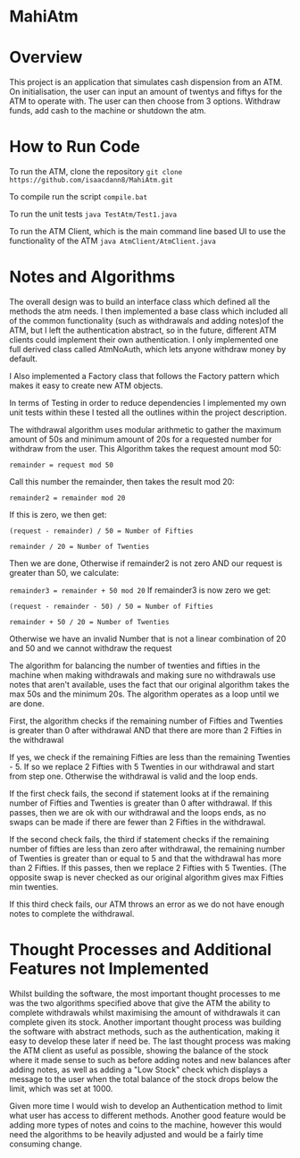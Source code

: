 # MahiAtm


# Overview

This project is an application that simulates cash dispension from an ATM. On initialisation, the user can input an amount of twentys and fiftys for the ATM to operate with. The user can then choose from 3 options. Withdraw funds, add cash to the machine or shutdown the atm.

# How to Run Code

To run the ATM, clone the repository
    `git clone https://github.com/isaacdann8/MahiAtm.git`

To compile run the script
    `compile.bat`

To run the unit tests
    `java TestAtm/Test1.java`

To run the ATM Client, which is the main command line based UI to use the functionality of the ATM
    `java AtmClient/AtmClient.java`

# Notes and Algorithms

The overall design was to build an interface class which defined all the methods the atm needs. I then implemented a base class which included all of the common functionality (such as withdrawals and adding notes)of the ATM, but I left the authentication abstract, so in the future, different ATM clients could implement their own authentication. I only implemented one full derived class called AtmNoAuth, which lets anyone withdraw money by default.

I Also implemented a Factory class that follows the Factory pattern which makes it easy to create new ATM objects.

In terms of Testing in order to reduce dependencies I implemented my own unit tests within these I tested all the outlines within the project description.

The withdrawal algorithm uses modular arithmetic to gather the maximum amount of 50s and minimum amount of 20s for a requested number for withdraw from the user.
This Algorithm takes the request amount mod 50:

`remainder = request mod 50`

Call this number the remainder, then takes the result mod 20:

`remainder2 = remainder mod 20`

If this is zero, we then get:

`(request - remainder) / 50 = Number of Fifties`

`remainder / 20 = Number of Twenties`

Then we are done, Otherwise if remainder2 is not zero AND our request is greater than 50, we calculate:

`remainder3 = remainder + 50 mod 20`
If remainder3 is now zero we get:

`(request - remainder - 50) / 50 = Number of Fifties`

`remainder + 50 / 20 = Number of Twenties`

Otherwise we have an invalid Number that is not a linear combination of 20 and 50 and we cannot withdraw the request
 
The algorithm for balancing the number of twenties and fifties in the machine when making withdrawals and making sure no withdrawals use notes that aren't available, uses the fact that our original algorithm takes the max 50s and the minimum 20s. The algorithm operates as a loop until we are done.

First, the algorithm checks if the remaining number of Fifties and Twenties is greater than 0 after withdrawal AND that there are more than 2 Fifties in the withdrawal

If yes, we check if the remaining Fifties are less than the remaining Twenties - 5. If so we replace 2 Fifties with 5 Twenties in our withdrawal and start from step one. Otherwise the withdrawal is valid and the loop ends.

If the first check fails, the second if statement looks at if the remaining number of Fifties and Twenties is greater than 0 after withdrawal. If this passes, then we are ok with our withdrawal and the loops ends, as no swaps can be made if there are fewer than 2 Fifties in the withdrawal.

If the second check fails, the third if statement checks if the remaining number of fifties are less than zero after withdrawal, the remaining number of Twenties is greater than or equal to 5 and that the withdrawal has more than 2 Fifties. If this passes, then we replace 2 Fifties with 5 Twenties. (The opposite swap is never checked as our original algorithm gives max Fifties min twenties.

If this third check fails, our ATM throws an error as we do not have enough notes to complete the withdrawal.

# Thought Processes and Additional Features not Implemented

Whilst building the software, the most important thought processes to me was the two algorithms specified above that give the ATM the ability to complete withdrawals whilst maximising the amount of withdrawals it can complete given its stock. Another important thought process was building the software with abstract methods, such as the authentication, making it easy to develop these later if need be. The last thought process was making the ATM client as useful as possible, showing the balance of the stock where it made sense to such as before adding notes and new balances after adding notes, as well as adding a "Low Stock" check which displays a message to the user when the total balance of the stock drops below the limit, which was set at 1000.

Given more time I would wish to develop an Authentication method to limit what user has access to different methods. Another good feature would be adding more types of notes and coins to the machine, however this would need the algorithms to be heavily adjusted and would be a fairly time consuming change.
